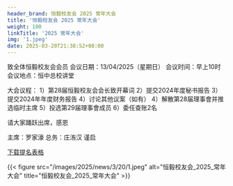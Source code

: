 ```yaml
---
header_brand: 恒毅校友会 2025 常年大会
title: '恒毅校友会 2025 常年大会'
weight: 100
linkTitle: '2025 常年大会'
img: '1.jpeg'
date: 2025-03-20T21:38:52+08:00
---
```





致全体恒毅校友会会员
会议日期：13/04/2025（星期日）
会议时间：早上10时
会议地点：恒中总校讲堂

大会议程：
1）第28届恒毅校友会会长致开幕词
2）提交2024年度秘书报告
3）提交2024年年度财务报告
4）讨论其他议案（如有）
4）解散第28届理事會并推选临时主席
5）投选第29届理事會成员
6）委任查账2名


请大家踊跃出席，感恩

主席：罗家濠
总务：庄洧汉 谨启


[下载提名表格](/images/恒毅校友会第29届理事会竞选提名表格.pdf)


{{< figure src="/images/2025/news/3/20/1.jpeg" alt="恒毅校友会_2025_常年大会" title="恒毅校友会_2025_常年大会" >}}

